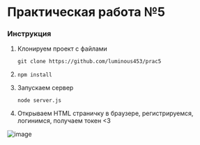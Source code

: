 # Практическая работа №5

### Инструкция
1. Клонируем проект с файлами 
    ```shell
    git clone https://github.com/luminous453/prac5
   ```
2.
    ```shell
    npm install
   ```
3. Запускаем сервер 
    ```shell
    node server.js
   ```

4. Открываем HTML страничку в браузере, регистрируемся, логинимся, получаем токен <3
    
![image](https://avzvet.ru/upload/iblock/14e/vitaminy-dlya-kotyat_0@2x.jpg)
